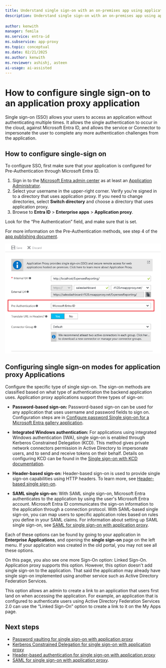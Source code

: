 ```yaml
---
title: Understand single sign-on with an on-premises app using application proxy
description: Understand single sign-on with an on-premises app using application proxy.

author: kenwith
manager: femila
ms.service: entra-id
ms.subservice: app-proxy
ms.topic: conceptual
ms.date: 02/21/2025
ms.author: kenwith
ms.reviewer: ashishj, asteen
ai-usage: ai-assisted
---
```


# How to configure single sign-on to an application proxy application

Single sign-on (SSO) allows your users to access an application without authenticating multiple times. It allows the single authentication to occur in the cloud, against Microsoft Entra ID, and allows the service or Connector to impersonate the user to complete any more authentication challenges from the application.

## How to configure single-sign on
To configure SSO, first make sure that your application is configured for Pre-Authentication through Microsoft Entra ID.

1. Sign in to the [Microsoft Entra admin center](https://entra.microsoft.com) as at least an [Application Administrator](~/identity/role-based-access-control/permissions-reference.md#application-administrator).
1. Select your username in the upper-right corner. Verify you're signed in to a directory that uses application proxy. If you need to change directories, select **Switch directory** and choose a directory that uses application proxy.
1. Browse to **Entra ID** > **Enterprise apps** > **Application proxy**.

 Look for the “Pre Authentication” field, and make sure that is set. 

For more information on the Pre-Authentication methods, see step 4 of the [app publishing document](application-proxy-add-on-premises-application.md).

   ![Pre-authentication method in Microsoft Entra admin center](./media/application-proxy-config-sso-how-to/app-proxy.png)

## Configuring single sign-on modes for application proxy Applications
Configure the specific type of single sign-on. The sign-on methods are classified based on what type of authentication the backend application uses. Application proxy applications support three types of sign-on:

-   **Password-based sign-on:** Password-based sign-on can be used for any application that uses username and password fields to sign on. Configuration steps are in [Configure password Single sign-on for a Microsoft Entra gallery application](~/identity/enterprise-apps/configure-password-single-sign-on-non-gallery-applications.md).

-   **Integrated Windows authentication:** For applications using integrated Windows authentication (IWA), single sign-on is enabled through Kerberos Constrained Delegation (KCD). This method gives private network connectors permission in Active Directory to impersonate users, and to send and receive tokens on their behalf. Details on configuring KCD can be found in the [Single sign-on with KCD documentation](how-to-configure-sso-with-kcd.md).

-   **Header-based sign-on:** Header-based sign-on is used to provide single sign-on capabilities using HTTP headers. To learn more, see [Header-based single sign-on](application-proxy-configure-single-sign-on-with-headers.md).

-   **SAML single sign-on:** With SAML single sign-on, Microsoft Entra authenticates to the application by using the user's Microsoft Entra account. Microsoft Entra ID communicates the sign-on information to the application through a connection protocol. With SAML-based single sign-on, you can map users to specific application roles based on rules you define in your SAML claims. For information about setting up SAML single sign-on, see [SAML for single sign-on with application proxy](conceptual-sso-apps.md).

Each of these options can be found by going to your application in **Enterprise Applications**, and opening the **single sign-on** page on the left menu. If your application was created in the old portal, you may not see all these options.

On this page, you also see one more Sign-On option: Linked Sign-On. Application proxy supports this option. However, this option doesn't add single sign-on to the application. That said the application may already have single sign-on implemented using another service such as Active Directory Federation Services. 

This option allows an admin to create a link to an application that users first land on when accessing the application. For example, an application that is configured to authenticate users using Active Directory Federation Services 2.0 can use the “Linked Sign-On” option to create a link to it on the My Apps page.

## Next steps
- [Password vaulting for single sign-on with application proxy](application-proxy-configure-single-sign-on-password-vaulting.md)
- [Kerberos Constrained Delegation for single sign-on with application proxy](how-to-configure-sso-with-kcd.md)
- [Header-based authentication for single sign-on with application proxy](application-proxy-configure-single-sign-on-with-headers.md) 
- [SAML for single sign-on with application proxy](conceptual-sso-apps.md).
